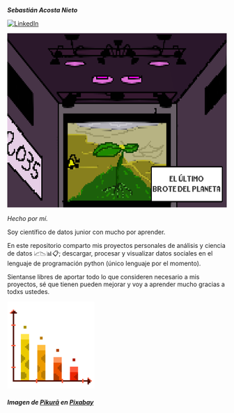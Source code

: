 **_Sebastián Acosta Nieto_**

[![LinkedIn](https://img.shields.io/badge/LinkedIn-%230077B5.svg?style=for-the-badge&logo=linkedin&logoColor=white)](https://www.linkedin.com/in/sebasti%C3%A1n-acosta-nieto/)

<picture>
 <source media="(prefers-color-scheme: dark)" srcset="Ultimación1.jpg">
 <source media="(prefers-color-scheme: light)" srcset="Ultimación1.jpg">
 <img alt="Una imagen grandiosa" src="Ultimación1.jpg" height="400">
</picture>

*Hecho por mí.*

Soy científico de datos junior con mucho por aprender.

En este repositorio comparto mis proyectos personales de análisis y ciencia de datos 📈📉📊📋; descargar, procesar y visualizar datos sociales en el lenguaje de programación python (único lenguaje por el momento).

Sientanse libres de aportar todo lo que consideren necesario a mis proyectos, sé que tienen pueden mejorar y voy a aprender mucho gracias a todxs ustedes.

<picture>
 <source media="(prefers-color-scheme: dark)" srcset="bar-9342578_640.png">
 <source media="(prefers-color-scheme: light)" srcset="bar-9342578_640.png">
 <img alt="" src="bar-9342578_640.png", height="200">
</picture>

##### Imagen de <a href="https://pixabay.com/es/users/pikurā-17746921/?utm_source=link-attribution&utm_medium=referral&utm_campaign=image&utm_content=9342578">Pikurā</a> en <a href="https://pixabay.com/es//?utm_source=link-attribution&utm_medium=referral&utm_campaign=image&utm_content=9342578">Pixabay</a>

<!--
**Dajovizgra/Dajovizgra** is a ✨ _special_ ✨ repository because its `README.md` (this file) appears on your GitHub profile.

Here are some ideas to get you started:

- 🔭 I’m currently working on ...
- 🌱 I’m currently learning ...
- 👯 I’m looking to collaborate on ...
- 🤔 I’m looking for help with ...
- 💬 Ask me about ...
- 📫 How to reach me: ...
- 😄 Pronouns: ...
- ⚡ Fun fact: ...
-->
